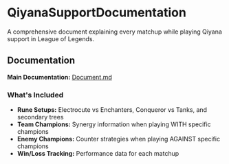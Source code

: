# QiyanaSupportDocumentation

A comprehensive document explaining every matchup while playing Qiyana support in League of Legends.

## Documentation

**Main Documentation:** [Document.md](Document.md)

### What's Included

- **Rune Setups:** Electrocute vs Enchanters, Conqueror vs Tanks, and secondary trees
- **Team Champions:** Synergy information when playing WITH specific champions
- **Enemy Champions:** Counter strategies when playing AGAINST specific champions
- **Win/Loss Tracking:** Performance data for each matchup
